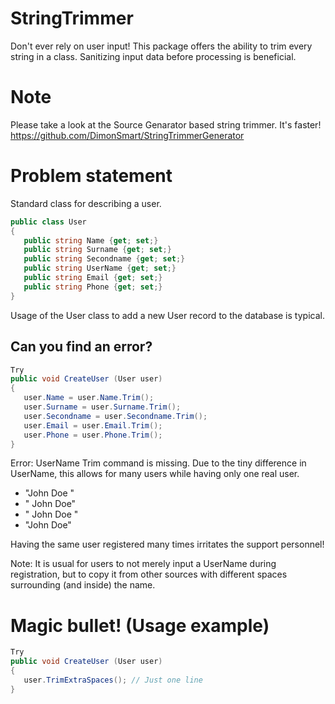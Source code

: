 # StringTrimmer
Don't ever rely on user input!
This package offers the ability to trim every string in a class.
Sanitizing input data before processing is beneficial.

# Note
Please take a look at the Source Genarator based string trimmer. It's faster!
https://github.com/DimonSmart/StringTrimmerGenerator

# Problem statement
Standard class for describing a user.
```csharp
public class User
{
   public string Name {get; set;}
   public string Surname {get; set;}
   public string Secondname {get; set;}
   public string UserName {get; set;}
   public string Email {get; set;}
   public string Phone {get; set;}
}
```

Usage of the User class to add a new User record to the database is typical.
## Can you find an error?
```csharp
Try 
public void CreateUser (User user)
{
   user.Name = user.Name.Trim();
   user.Surname = user.Surname.Trim();
   user.Secondname = user.Secondname.Trim();
   user.Email = user.Email.Trim();
   user.Phone = user.Phone.Trim();
}
```

Error: UserName Trim command is missing.
Due to the tiny difference in UserName, this allows for many users while having only one real user.

* "John Doe "
* " John Doe"
* " John Doe "
* "John Doe"

Having the same user registered many times irritates the support personnel!

Note: It is usual for users to not merely input a UserName during registration, but to copy it from other sources with different spaces surrounding (and inside) the name.


# Magic bullet! (Usage example)
```csharp
Try 
public void CreateUser (User user)
{
   user.TrimExtraSpaces(); // Just one line
}
```


